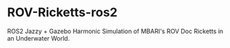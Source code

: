 # ROV-Ricketts-ros2
ROS2 Jazzy + Gazebo Harmonic  Simulation of MBARI's ROV Doc Ricketts in an Underwater World. 
